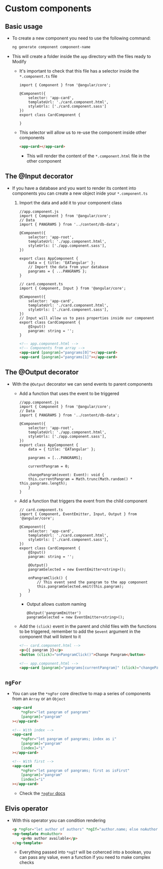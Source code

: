 # Custom components

## Basic usage

-   To create a new component you need to use the following command:

    ```Bash
    ng generate component component-name
    ```

-   This will create a folder inside the `app` directory with the files ready to Modify

    -   It's important to check that this file has a selector inside the `*.component.ts` file

        ```Ts
        import { Component } from '@angular/core';

        @Component({
            selector: 'app-card',
            templateUrl: './card.component.html',
            styleUrls: ['./card.component.sass']
        })
        export class CardComponent {

        }
        ```

    -   This selector will allow us to re-use the component inside other components
        ```HTML
        <app-card></app-card>
        ```
        -   This will render the content of the `*.component.html` file in the other component

## The @Input decorator

-   If you have a database and you want to render its content into components you can create a new object inide your `*.component.ts`

    1. Import the data and add it to your component class

        ```Ts
        //app.component.js
        import { Component } from '@angular/core';
        // Data
        import { PANGRAMS } from '../content/db-data';

        @Component({
            selector: 'app-root',
            templateUrl: './app.component.html',
            styleUrls: ['./app.component.sass'],
        })

        export class AppComponent {
            data = { title: 'EATangular' };
            // Import the data from your database
            pangrams = { ...PANGRAMS };
        }
        ```

        ```Ts
        // card.component.ts
        import { Component, Input } from '@angular/core';

        @Component({
            selector: 'app-card',
            templateUrl: './card.component.html',
            styleUrls: ['./card.component.sass'],
        })
        // Input will allow us to pass properties inside our component
        export class CardComponent {
            @Input()
            pangram: string = '';
        }
        ```

        ```HTML
        <!-- app.component.html -->
        <!-- Components from array -->
        <app-card [pangram]="pangrams[0]"></app-card>
        <app-card [pangram]="pangrams[1]"></app-card>
        ```

## The @Output decorator

-   With the `@Output` decorator we can send events to parent components

    -   Add a function that uses the event to be triggered

        ```Ts
        //app.component.js
        import { Component } from '@angular/core';
        // Data
        import { PANGRAMS } from '../content/db-data';

        @Component({
            selector: 'app-root',
            templateUrl: './app.component.html',
            styleUrls: ['./app.component.sass'],
        })
        export class AppComponent {
            data = { title: 'EATangular' };

            pangrams = [...PANGRAMS];

            currentPangram = 0;

            changePangram(event: Event): void {
            this.currentPangram = Math.trunc(Math.random() * this.pangrams.length);
            }
        }
        ```

    -   Add a function that triggers the event from the child component

        ```Ts
        // card.component.ts
        import { Component, EventEmitter, Input, Output } from '@angular/core';

        @Component({
            selector: 'app-card',
            templateUrl: './card.component.html',
            styleUrls: ['./card.component.sass'],
        })
        export class CardComponent {
            @Input()
            pangram: string = '';

            @Output()
            pangramSelected = new EventEmitter<string>();

            onPangramClick() {
                // This event send the pangram to the app component
                this.pangramSelected.emit(this.pangram);
            }
        }
        ```

        -   Output allows custom naming

            ```Ts
            @Output('pangramEmitter')
            pangramSelected = new EventEmitter<string>();

            ```

    -   Add the `(click)` event in the parent and child files with the functions to be triggered, remember to add the `$event` argument in the component that will listent to it

        ```HTML
        <!-- card.component.html -->
        <p>{{ pangram }}</p>
        <button (click)="onPangramClick()">Change Pangram</button>
        ```

        ```HTML
        <!-- app.component.html -->
        <app-card [pangram]="pangrams[currentPangram]" (click)="changePangram($event)"></app-card>
        ```

## `ngFor`

-   You can use the `*ngFor` core directive to map a series of components from an `Array` or an `Object`

    ```HTML
    <app-card
        *ngFor="let pangram of pangrams"
        [pangram]="pangram"
    ></app-card>
    ```

    ```HTML
    <!-- With index -->
    <app-card
        *ngFor="let pangram of pangrams; index as i"
        [pangram]="pangram"
        [index]="i"
    ></app-card>
    ```

    ```HTML
    <!-- With first -->
    <app-card
        *ngFor="let pangram of pangrams; first as isFirst"
        [pangram]="pangram"
        [index]="i"
    ></app-card>
    ```

    -   Check the [`*ngFor` docs](https://angular.io/api/common/NgFor#description)

## Elvis operator

-   With this operator you can condition rendering
    ```HTML
    <p *ngFor="let author of authors" *ngIf="author.name; else noAuthor">{{author.name}}</p>
    <ng-template #noAuthor>
        <p>No author available</p>
    </ng-template>
    ```
    -   Everything passed into `*ngIf` will be coherced into a boolean, you can pass any value, even a function if you need to make complex checks
